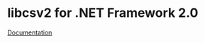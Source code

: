 # libcsv2 for .NET Framework 2.0

[Documentation](https://hiraokahypertools.github.io/libcsv2/html/)
